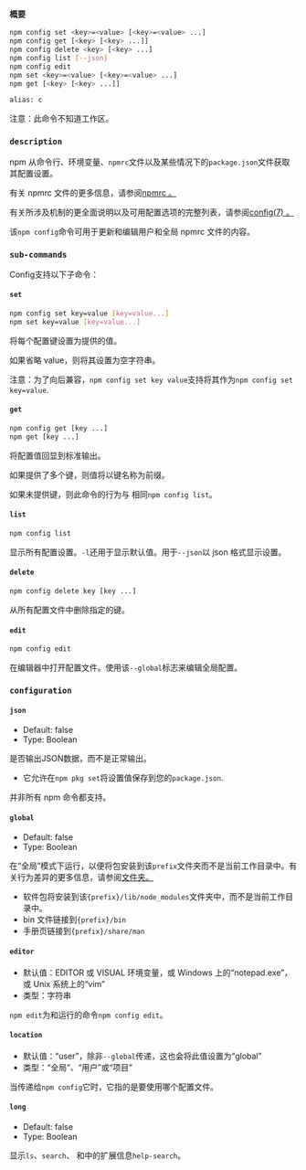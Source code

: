 ### `概要`

```bash
npm config set <key>=<value> [<key>=<value> ...]
npm config get [<key> [<key> ...]]
npm config delete <key> [<key> ...]
npm config list [--json]
npm config edit
npm set <key>=<value> [<key>=<value> ...]
npm get [<key> [<key> ...]]

alias: c
```

注意：此命令不知道工作区。

### `description`

npm 从命令行、环境变量、`npmrc`文件以及某些情况下的`package.json`文件获取其配置设置。

有关 npmrc 文件的更多信息，请参阅[npmrc 。](https://docs.npmjs.com/cli/v7/configuring-npm/npmrc)

有关所涉及机制的更全面说明以及可用配置选项的完整列表，请参阅[config(7) 。](https://docs.npmjs.com/cli/v7/using-npm/config)

该`npm config`命令可用于更新和编辑用户和全局 npmrc 文件的内容。

### `sub-commands`

Config支持以下子命令：

#### `set`

```bash
npm config set key=value [key=value...]
npm set key=value [key=value...]
```

将每个配置键设置为提供的值。

如果省略 value，则将其设置为空字符串。

注意：为了向后兼容，`npm config set key value`支持将其作为`npm config set key=value`.

#### `get`

```bash
npm config get [key ...]
npm get [key ...]
```

将配置值回显到标准输出。

如果提供了多个键，则值将以键名称为前缀。

如果未提供键，则此命令的行为与 相同`npm config list`。

#### `list`

```bash
npm config list
```

显示所有配置设置。`-l`还用于显示默认值。用于`--json`以 json 格式显示设置。

#### `delete`

```bash
npm config delete key [key ...]
```

从所有配置文件中删除指定的键。

#### `edit`

```bash
npm config edit
```

在编辑器中打开配置文件。使用该`--global`标志来编辑全局配置。

### `configuration`

#### `json`

- Default: false
- Type: Boolean

是否输出JSON数据，而不是正常输出。

- 它允许在`npm pkg set`将设置值保存到您的`package.json`.

并非所有 npm 命令都支持。

#### `global`

- Default: false
- Type: Boolean

在“全局”模式下运行，以便将包安装到该`prefix`文件夹而不是当前工作目录中。有关行为差异的更多信息，请参阅[文件夹。](https://docs.npmjs.com/cli/v7/configuring-npm/folders)

- 软件包将安装到该`{prefix}/lib/node_modules`文件夹中，而不是当前工作目录中。
- bin 文件链接到`{prefix}/bin`
- 手册页链接到`{prefix}/share/man`

#### `editor`

- 默认值：EDITOR 或 VISUAL 环境变量，或 Windows 上的“notepad.exe”，或 Unix 系统上的“vim”
- 类型：字符串

`npm edit`为和运行的命令`npm config edit`。

#### `location`

- 默认值：“user”，除非`--global`传递，这也会将此值设置为“global”
- 类型：“全局”、“用户”或“项目”

当传递给`npm config`它时，它指的是要使用哪个配置文件。

#### `long`

- Default: false
- Type: Boolean

显示`ls`、`search`、 和中的扩展信息`help-search`。